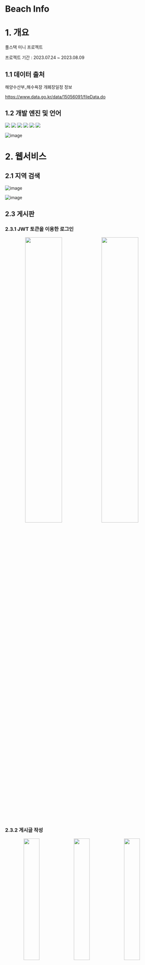 # Beach Info

# 1. 개요
풀스택 미니 프로젝트<p/>
프로젝트 기간 : 2023.07.24 ~ 2023.08.09 <p/>
## 1.1 데이터 출처
해양수산부_해수욕장 개폐장일정 정보<p/>
https://www.data.go.kr/data/15056091/fileData.do <p/>


## 1.2 개발 엔진 및 언어
  <img src="https://img.shields.io/badge/JavaScript-F7DF1E?style=flat-square&logo=JavaScript&logoColor=black"/>
  <img src="https://img.shields.io/badge/React-61DAFB?style=flat-square&logo=React&logoColor=black"/>
  <img src="https://img.shields.io/badge/HTML5-E34F26?style=flat-square&logo=html5&logoColor=white"/>
  <img src="https://img.shields.io/badge/CSS3-1572B6?style=flat-square&logo=css3&logoColor=white"/>

  <img src="https://img.shields.io/badge/MySQL-4479A1?style=flat-square&logo=MySQL&logoColor=white"/>
  <img src="https://img.shields.io/badge/Spring-6DB33F?style=flat-square&logo=Spring&logoColor=white"/>

![image](https://github.com/hong-sehyun/BeachInfo/assets/119600891/8a2c3571-62b4-412d-8eaf-20993a48faac)


# 2. 웹서비스
## 2.1 지역 검색

![image](https://github.com/hong-sehyun/BeachInfo/assets/119600891/37ff7abf-e5b4-4db5-b869-617105f7b49d)

![image](https://github.com/hong-sehyun/BeachInfo/assets/119600891/0bc85ba2-80f7-4def-97b4-9ba2434aa463)


## 2.3 게시판

### 2.3.1 JWT 토큰을 이용한 로그인
<p align="center">
  <img src="https://github.com/hong-sehyun/BeachInfo/assets/119600891/e58623e6-c219-49c7-9328-10b4b54bba5d" align="center" width="49%">
  <img src="https://github.com/hong-sehyun/BeachInfo/assets/119600891/0ab29e0e-0183-465f-b01e-8a9c78262507" align="center" width="49%">
</p>

### 2.3.2 게시글 작성
<p align="center">
  <img src="https://github.com/hong-sehyun/BeachInfo/assets/119600891/5c0b7da5-12ad-4be9-ae72-f647bd46318d" align="center" width="32%">
  <img src="https://github.com/hong-sehyun/BeachInfo/assets/119600891/d1a8a94e-b6c5-4ed6-853e-2994e6590269" align="center" width="32%">
  <img src="https://github.com/hong-sehyun/BeachInfo/assets/119600891/b7f7895e-7a87-4266-a674-6c683ba9afde" align="center" width="32%">
</p>

## 2.4 반응형
> react-responsive 라이브러리 사용
>![게시판반응 (2)](https://github.com/hong-sehyun/BeachInfo/assets/119600891/5820f873-a8d5-47d1-9477-8ff6b31513a2)


<p align="center">
  <img src="https://github.com/hong-sehyun/BeachInfo/assets/119600891/34fc1fd3-7409-41f0-b697-1d9c919d7598" align="center" width="32%">
  <img src="https://github.com/hong-sehyun/BeachInfo/assets/119600891/025091f3-d318-4d04-bbd0-656f36ddf2d6" align="center" width="32%">
  <img src="https://github.com/hong-sehyun/BeachInfo/assets/119600891/83e70959-2407-436d-95d5-081adf6dd7bb" align="center" width="32%">
</p>


